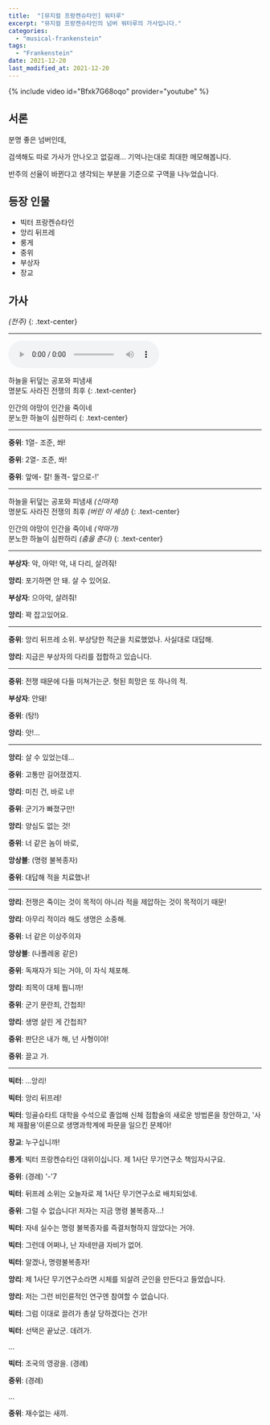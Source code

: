 ```yaml
---
title:  "[뮤지컬 프랑켄슈타인] 워터루"
excerpt: "뮤지컬 프랑켄슈타인의 넘버 워터루의 가사입니다."
categories:
  - "musical-frankenstein"
tags:
  - "Frankenstein"
date: 2021-12-20
last_modified_at: 2021-12-20
---
```


{% include video id="Bfxk7G68oqo" provider="youtube" %}

## 서론

분명 좋은 넘버인데,

검색해도 따로 가사가 안나오고 없길래... 기억나는대로 최대한 메모해봅니다.

반주의 선율이 바뀐다고 생각되는 부분을 기준으로 구역을 나누었습니다.

## 등장 인물

* 빅터 프랑켄슈타인
* 앙리 뒤프레
* 룽게
* 중위
* 부상자
* 장교

## 가사

*(전주)*
{: .text-center}

---

<audio controls>
  <source src="/assets/audios/2021-12-21-hepheir-record-waterloo.mp3"/>
</audio>

하늘을 뒤덮는 공포와 피냄새
<br>명분도 사라진 전쟁의 최후
{: .text-center}

인간의 야망이 인간을 죽이네
<br>분노한 하늘이 심판하리
{: .text-center}

---

**중위**: 1열- 조준, 쏴!

**중위**: 2열- 조준, 쏴!

**중위**: 앞에- 칼! 돌격- 앞으로-!'

---

하늘을 뒤덮는 공포와 피냄새 *(신마저)*
<br>명분도 사라진 전쟁의 최후 *(버린 이 세상)*
{: .text-center}

인간의 야망이 인간을 죽이네 *(악마가)*
<br>분노한 하늘이 심판하리 *(춤을 춘다)*
{: .text-center}

---

**부상자**: 악, 아악! 악, 내 다리, 살려줘!

**앙리**: 포기하면 안 돼. 살 수 있어요.

**부상자**: 으아악, 살려줘!

**앙리**: 꽉 잡고있어요.

---

**중위**: 앙리 뒤프레 소위. 부상당한 적군을 치료했었나. 사실대로 대답해.

**앙리**: 지금은 부상자의 다리를 접합하고 있습니다.

---

**중위**: 전쟁 때문에 다들 미쳐가는군. 헛된 희망은 또 하나의 적.

**부상자**: 안돼!

**중위**: (탕!)

**앙리**: 앗!...

---

**앙리**: 살 수 있었는데...

**중위**: 고통만 길어졌겠지.

**앙리**: 미친 건, 바로 너!

**중위**: 군기가 빠졌구만!

**앙리**: 양심도 없는 것!

**중위**: 너 같은 놈이 바로,

**앙상블**: (명령 불복종자)

**중위**: 대답해 적을 치료했나!

---

**앙리**: 전쟁은 죽이는 것이 목적이 아니라 적을 제압하는 것이 목적이기 때문!

**앙리**: 아무리 적이라 해도 생명은 소중해.

**중위**: 너 같은 이상주의자

**앙상블**: (나폴레옹 같은)

**중위**: 독재자가 되는 거야, 이 자식 체포해.

**앙리**: 죄목이 대체 뭡니까!

**중위**: 군기 문란죄, 간첩죄!

**앙리**: 생명 살린 게 간첩죄?

**중위**: 판단은 내가 해, 넌 사형이야!

**중위**: 끌고 가.

---

**빅터**: ...앙리!

**빅터**: 앙리 뒤프레!

**빅터**: 잉골슈타트 대학을 수석으로 졸업해 신체 접합술의 새로운 방법론을 창안하고, '사체 재활용'이론으로 생명과학계에 파문을 일으킨 문제아!

**장교**: 누구십니까!

**룽게**: 빅터 프랑켄슈타인 대위이십니다. 제 1사단 무기연구소 책임자시구요.

**중위**: (경례) '-'7

**빅터**: 뒤프레 소위는 오늘자로 제 1사단 무기연구소로 배치되었네.

**중위**: 그럴 수 없습니다! 저자는 지금 명령 불복종자...!

**빅터**: 자네 실수는 명령 불복종자를 즉결처형하지 않았다는 거야.

**빅터**: 그런데 어쩌나, 난 자네만큼 자비가 없어.

**빅터**: 알겠나, 명령불복종자!

**앙리**: 제 1사단 무기연구소라면 시체를 되살려 군인을 만든다고 들었습니다.

**앙리**: 저는 그런 비인륜적인 연구엔 참여할 수 없습니다.

**빅터**: 그럼 이대로 끌려가 총살 당하겠다는 건가!

**빅터**: 선택은 끝났군. 데려가.

...

**빅터**: 조국의 영광을. (경례)

**중위**: (경례)

...

**중위**: 재수없는 새끼.
